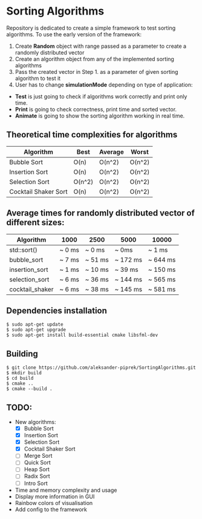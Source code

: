 # Sorting Algorithms
Repository is dedicated to create a simple framework to test sorting algorithms. To use the early version of the framework:

1. Create **Random** object with range passed as a parameter to create a randomly distributed vector
2. Create an algorithm object from any of the implemented sorting algorithms
3. Pass the created vector in Step 1. as a parameter of given sorting algorithm to test it
4. User has to change **simulationMode** depending on type of application:

-  **Test** is just going to check if algorithms work correctly and print only time.
- **Print** is going to check correctness, print time and sorted vector.
- **Animate** is going to show the sorting algorithm working in real time.

## Theoretical time complexities for algorithms
| Algorithm   	| Best 	| Average 	| Worst 
|-------------	|------	|---------	|--------
| Bubble Sort 	| O(n) 	| O(n^2)  	| O(n^2)
| Insertion Sort| O(n) 	| O(n^2)  	| O(n^2)
| Selection Sort| O(n^2) 	| O(n^2)  	| O(n^2)
| Cocktail Shaker Sort | O(n) 	| O(n^2)  	| O(n^2)

## Average times for randomly distributed vector of different sizes:
| Algorithm   	  | 1000    | 2500    | 5000      | 10000     |
|-------------	  |------	  |------   |------     |--------   |
| std::sort()	    | ~ 0 ms  |	~ 0 ms  | ~ 0ms     | ~ 1 ms    |
| bubble_sort     | ~ 7 ms  | ~ 51 ms | ~ 172 ms  | ~ 644 ms  |
| insertion_sort  | ~ 1 ms  | ~ 10 ms | ~ 39 ms   | ~ 150 ms  |
| selection_sort  | ~ 6 ms  | ~ 36 ms | ~ 144 ms  | ~ 565 ms  |
| cocktail_shaker | ~ 6 ms  | ~ 38 ms | ~ 145 ms  | ~ 581 ms  |

## Dependencies installation
~~~
$ sudo apt-get update
$ sudo apt-get upgrade
$ sudo apt-get install build-essential cmake libsfml-dev
~~~

## Building
~~~
$ git clone https://github.com/aleksander-piprek/SortingAlgorithms.git
$ mkdir build
$ cd build
$ cmake ..
$ cmake --build .
~~~

## TODO:
* New algorithms:
  - [x] Bubble Sort
  - [x] Insertion Sort
  - [x] Selection Sort
  - [x] Cocktail Shaker Sort
  - [ ] Merge Sort
  - [ ] Quick Sort
  - [ ] Heap Sort
  - [ ] Radix Sort
  - [ ] Intro Sort
  
* Time and memory complexity and usage
* Display more information in GUI
* Rainbow colors of visualisation
* Add config to the framework